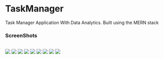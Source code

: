 # TaskManager
Task Manager Application With Data Analytics. Built using the MERN stack 

<h3>ScreenShots</h3> <br />
<img src="https://user-images.githubusercontent.com/60685286/104929231-93126480-59de-11eb-980e-9f011ce4823c.png" />
<img src="https://user-images.githubusercontent.com/60685286/104929236-94dc2800-59de-11eb-8aa8-2afc139ba299.png" />
<img src="https://user-images.githubusercontent.com/60685286/104929237-94dc2800-59de-11eb-8341-5f9cff2c0c23.png" />
<img src="https://user-images.githubusercontent.com/60685286/104929238-9574be80-59de-11eb-9d42-9527d504bb32.png" />
<img src="https://user-images.githubusercontent.com/60685286/104929239-960d5500-59de-11eb-9f2e-254fc7d6324e.png" />
<img src="https://user-images.githubusercontent.com/60685286/104929242-960d5500-59de-11eb-998e-2dd450684276.png" />
<img src="https://user-images.githubusercontent.com/60685286/104929249-973e8200-59de-11eb-95fe-48e28050972d.png" />
<img src="https://user-images.githubusercontent.com/60685286/104929244-96a5eb80-59de-11eb-9a0c-87ad9f8e6d85.png" />
<img src="https://user-images.githubusercontent.com/60685286/104929247-973e8200-59de-11eb-8542-da86741875bc.png" />
